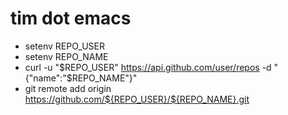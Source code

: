 # tim dot emacs

- setenv REPO_USER
- setenv REPO_NAME
- curl -u "$REPO_USER" https://api.github.com/user/repos -d "{\"name\":\"$REPO_NAME\"}"
- git remote add origin https://github.com/${REPO_USER}/${REPO_NAME}.git
